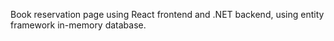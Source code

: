 Book reservation page using React frontend and .NET backend, using entity framework in-memory database.
